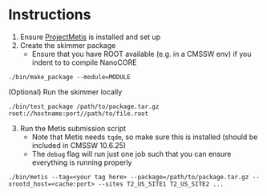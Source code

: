 # Instructions
1. Ensure [ProjectMetis](https://github.com/aminnj/ProjectMetis) is installed and set up
2. Create the skimmer package
    - Ensure that you have ROOT available (e.g. in a CMSSW env) if you indent to to compile NanoCORE
```
./bin/make_package --module=MODULE
```
(Optional) Run the skimmer locally
```
./bin/test_package /path/to/package.tar.gz root://hostname:port//path/to/file.root
```
3. Run the Metis submission script
    - Note that Metis needs `tqdm`, so make sure this is installed (should be included in CMSSW 10.6.25)
    - The `debug` flag will run just one job such that you can ensure everything is running properly
```
./bin/metis --tag=<your tag here> --package=/path/to/package.tar.gz --xrootd_host=<cache:port> --sites T2_US_SITE1 T2_US_SITE2 ...
```
